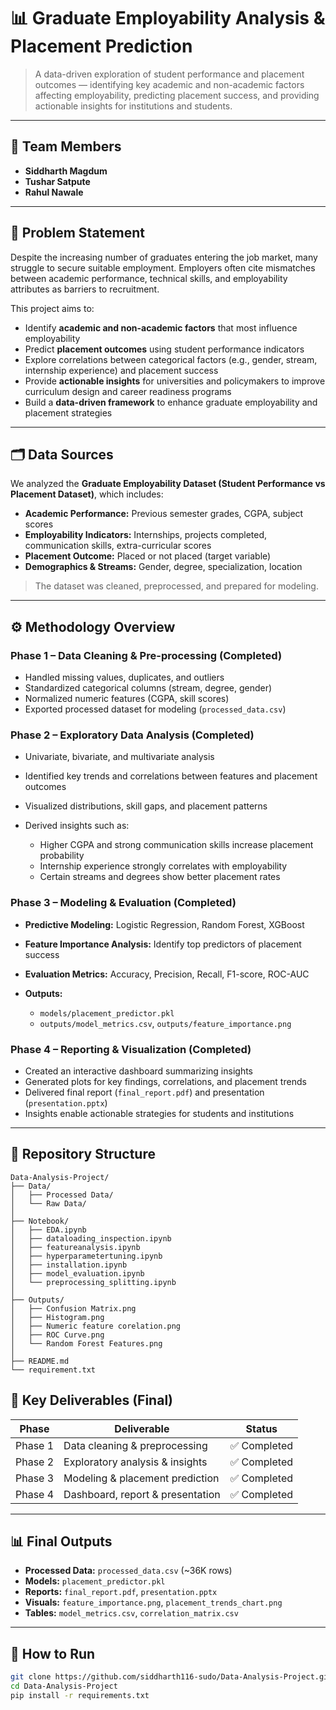 # 📊 Graduate Employability Analysis & Placement Prediction

> A data-driven exploration of student performance and placement outcomes — identifying key academic and non-academic factors affecting employability, predicting placement success, and providing actionable insights for institutions and students.

---

## 👥 Team Members

* **Siddharth Magdum** 
* **Tushar Satpute** 
* **Rahul Nawale** 

---

## 🎯 Problem Statement

Despite the increasing number of graduates entering the job market, many struggle to secure suitable employment. Employers often cite mismatches between academic performance, technical skills, and employability attributes as barriers to recruitment. 

This project aims to:

* Identify **academic and non-academic factors** that most influence employability
* Predict **placement outcomes** using student performance indicators
* Explore correlations between categorical factors (e.g., gender, stream, internship experience) and placement success
* Provide **actionable insights** for universities and policymakers to improve curriculum design and career readiness programs
* Build a **data-driven framework** to enhance graduate employability and placement strategies

---

## 🗂️ Data Sources

We analyzed the **Graduate Employability Dataset (Student Performance vs Placement Dataset)**, which includes:

* **Academic Performance:** Previous semester grades, CGPA, subject scores
* **Employability Indicators:** Internships, projects completed, communication skills, extra-curricular scores
* **Placement Outcome:** Placed or not placed (target variable)
* **Demographics & Streams:** Gender, degree, specialization, location

> The dataset was cleaned, preprocessed, and prepared for modeling.

---

## ⚙️ Methodology Overview

### **Phase 1 – Data Cleaning & Pre-processing (Completed)**

* Handled missing values, duplicates, and outliers
* Standardized categorical columns (stream, degree, gender)
* Normalized numeric features (CGPA, skill scores)
* Exported processed dataset for modeling (`processed_data.csv`)

### **Phase 2 – Exploratory Data Analysis (Completed)**

* Univariate, bivariate, and multivariate analysis
* Identified key trends and correlations between features and placement outcomes
* Visualized distributions, skill gaps, and placement patterns
* Derived insights such as:

  * Higher CGPA and strong communication skills increase placement probability
  * Internship experience strongly correlates with employability
  * Certain streams and degrees show better placement rates

### **Phase 3 – Modeling & Evaluation (Completed)**

* **Predictive Modeling:** Logistic Regression, Random Forest, XGBoost
* **Feature Importance Analysis:** Identify top predictors of placement success
* **Evaluation Metrics:** Accuracy, Precision, Recall, F1-score, ROC-AUC
* **Outputs:**

  * `models/placement_predictor.pkl`
  * `outputs/model_metrics.csv`, `outputs/feature_importance.png`

### **Phase 4 – Reporting & Visualization (Completed)**

* Created an interactive dashboard summarizing insights
* Generated plots for key findings, correlations, and placement trends
* Delivered final report (`final_report.pdf`) and presentation (`presentation.pptx`)
* Insights enable actionable strategies for students and institutions

---

## 📁 Repository Structure

```text
Data-Analysis-Project/
├── Data/
│   ├── Processed Data/
│   └── Raw Data/
│
├── Notebook/
│   ├── EDA.ipynb
│   ├── dataloading_inspection.ipynb
│   ├── featureanalysis.ipynb
│   ├── hyperparametertuning.ipynb
│   ├── installation.ipynb
│   ├── model_evaluation.ipynb
│   └── preprocessing_splitting.ipynb
│
├── Outputs/
│   ├── Confusion Matrix.png
│   ├── Histogram.png
│   ├── Numeric feature corelation.png
│   ├── ROC Curve.png
│   └── Random Forest Features.png
│
├── README.md
└── requirement.txt

```

## 🧹 Key Deliverables (Final)

| Phase  | Deliverable                                       | Status      |
| ------ | ------------------------------------------------ | ----------- |
| Phase 1 | Data cleaning & preprocessing                     | ✅ Completed |
| Phase 2 | Exploratory analysis & insights                  | ✅ Completed |
| Phase 3 | Modeling & placement prediction                  | ✅ Completed |
| Phase 4 | Dashboard, report & presentation                 | ✅ Completed |

---

## 📊 Final Outputs

* **Processed Data:** `processed_data.csv` (~36K rows)
* **Models:** `placement_predictor.pkl`
* **Reports:** `final_report.pdf`, `presentation.pptx`
* **Visuals:** `feature_importance.png`, `placement_trends_chart.png`
* **Tables:** `model_metrics.csv`, `correlation_matrix.csv`

---

## 🚀 How to Run

```bash
git clone https://github.com/siddharth116-sudo/Data-Analysis-Project.git
cd Data-Analysis-Project
pip install -r requirements.txt
